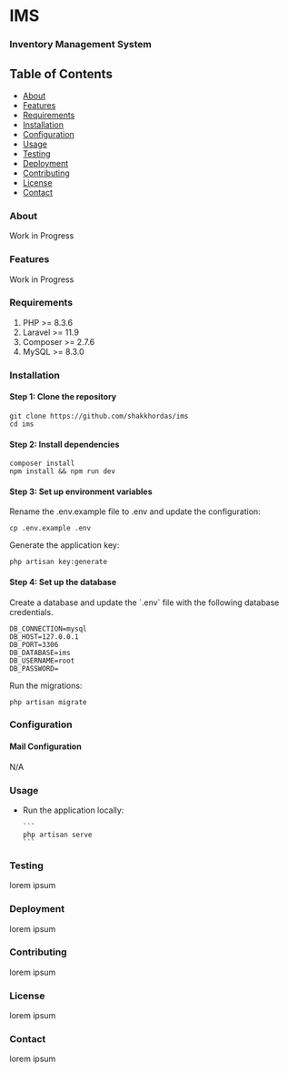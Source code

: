 # IMS
### Inventory Management System

## Table of Contents
<ul>
    <li><a href=#about>About</a></li>
    <li><a href=#features>Features</a></li>
    <li><a href=#requirements>Requirements</a></li>
    <li><a href=#installation>Installation</a></li>
    <li><a href=#configuration>Configuration</a></li>
    <li><a href=#usage>Usage</a></li>
    <li><a href=#testing>Testing</a></li>
    <li><a href=#deployment>Deployment</a></li>
    <li><a href=#contributing>Contributing</a></li>
    <li><a href=#license>License</a></li>
    <li><a href=#contact>Contact</a></li>
</ul>

<h3 id="about">About</h3>
<p>Work in Progress</p>

<h3 id="features">Features</h3>
<p>Work in Progress</p>

<h3 id="requirements">Requirements</h3>
<ol>
    <li>PHP >= 8.3.6</li>
    <li>Laravel >= 11.9</li>
    <li>Composer >= 2.7.6</li>
    <li>MySQL >= 8.3.0</li>
</ol>

<h3 id="installation">Installation</h3>
<h4>Step 1: Clone the repository</h4>

```
git clone https://github.com/shakkhordas/ims
cd ims
```

<h4>Step 2: Install dependencies</h4>

```
composer install
npm install && npm run dev
```

<h4>Step 3: Set up environment variables</h4>
<p>Rename the .env.example file to .env and update the configuration:</p>

```
cp .env.example .env
```

<p>Generate the application key:</p>

```
php artisan key:generate
```

<h4>Step 4: Set up the database</h4>
<p>Create a database and update the `.env` file with the following database credentials.</p>

```
DB_CONNECTION=mysql
DB_HOST=127.0.0.1
DB_PORT=3306
DB_DATABASE=ims
DB_USERNAME=root
DB_PASSWORD=
```

<p>Run the migrations:</p>

```
php artisan migrate
```

<h3 id="configuration">Configuration</h3>
<h4>Mail Configuration</h4>
<p>N/A</p>

<h3 id="usage">Usage</h3>
<ul>
    <li>Run the application locally:</li>

    ```
    php artisan serve
    ```

</ul>

<h3 id="testing">
    Testing
</h3>
<p>lorem ipsum</p>

<h3 id="deployment">
    Deployment
</h3>
<p>lorem ipsum</p>

<h3 id="contributing">
    Contributing
</h3>
<p>lorem ipsum</p>

<h3 id="license">
    License
</h3>
<p>lorem ipsum</p>

<h3 id="contact">
    Contact
</h3>
<p>lorem ipsum</p>
